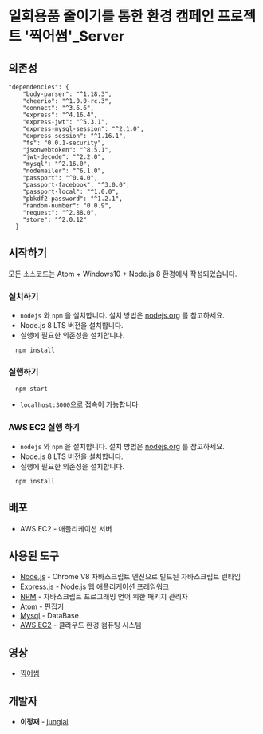 # 일회용품 줄이기를 통한 환경 캠페인 프로젝트 '찍어썸'_Server

## 의존성

```
"dependencies": {
    "body-parser": "^1.18.3",
    "cheerio": "^1.0.0-rc.3",
    "connect": "^3.6.6",
    "express": "^4.16.4",
    "express-jwt": "^5.3.1",
    "express-mysql-session": "^2.1.0",
    "express-session": "^1.16.1",
    "fs": "0.0.1-security",
    "jsonwebtoken": "^8.5.1",
    "jwt-decode": "^2.2.0",
    "mysql": "^2.16.0",
    "nodemailer": "^6.1.0",
    "passport": "^0.4.0",
    "passport-facebook": "^3.0.0",
    "passport-local": "^1.0.0",
    "pbkdf2-password": "^1.2.1",
    "random-number": "0.0.9",
    "request": "^2.88.0",
    "store": "^2.0.12"
  }
```

## 시작하기

모든 소스코드는 Atom + Windows10 + Node.js 8 환경에서 작성되었습니다.

### 설치하기

- `nodejs` 와 `npm` 을 설치합니다. 설치 방법은 [nodejs.org](https://nodejs.org) 를 참고하세요.
- Node.js 8 LTS 버전을 설치합니다.
- 실행에 필요한 의존성을 설치합니다.

```
  npm install
```

### 실행하기

```
  npm start
```

- `localhost:3000`으로 접속이 가능합니다

### AWS EC2 실행 하기

- `nodejs` 와 `npm` 을 설치합니다. 설치 방법은 [nodejs.org](https://nodejs.org) 를 참고하세요.
- Node.js 8 LTS 버전을 설치합니다.
- 실행에 필요한 의존성을 설치합니다.

```
  npm install
```

## 배포

- AWS EC2 - 애플리케이션 서버

## 사용된 도구

- [Node.js](https://nodejs.org/ko/) - Chrome V8 자바스크립트 엔진으로 빌드된 자바스크립트 런타임
- [Express.js](http://expressjs.com/ko/) - Node.js 웹 애플리케이션 프레임워크
- [NPM](<https://www.npmjs.com/>) - 자바스크립트 프로그래밍 언어 위한 패키지 관리자
- [Atom](https://atom.io/) - 편집기
- [Mysql](https://www.mysql.com/) - DataBase
- [AWS EC2](https://aws.amazon.com/ko/ec2/?sc_channel=PS&sc_campaign=acquisition_KR&sc_publisher=google&sc_medium=english_ec2_b&sc_content=ec2_e&sc_detail=aws%20ec2&sc_category=ec2&sc_segment=177228231544&sc_matchtype=e&sc_country=KR&s_kwcid=AL!4422!3!177228231544!e!!g!!aws%20ec2&ef_id=WkRozwAAAnO-lPWy:20180412120123:s) - 클라우드 환경 컴퓨팅 시스템

## 영상

- [찍어썸](https://www.youtube.com/watch?v=gd9is-lAb9o&t=61s)

## 개발자

- **이정재** - [jungjai](https://github.com/jungjai)
